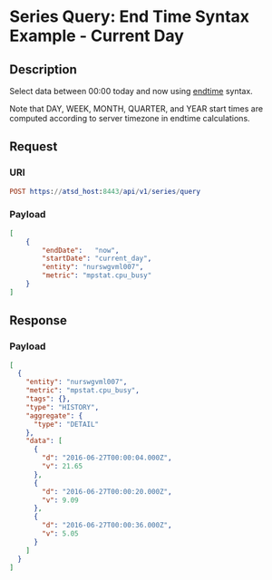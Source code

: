 # Series Query: End Time Syntax Example - Current Day

## Description

Select data between 00:00 today and now using [endtime](../../../../end-time-syntax.md) syntax.

Note that DAY, WEEK, MONTH, QUARTER, and YEAR start times are computed according to server timezone in endtime calculations.

## Request

### URI

```elm
POST https://atsd_host:8443/api/v1/series/query
```

### Payload

```json
[
    {
        "endDate":   "now",
        "startDate": "current_day",
        "entity": "nurswgvml007",
        "metric": "mpstat.cpu_busy"
    }
]
```

## Response

### Payload

```json
[
  {
    "entity": "nurswgvml007",
    "metric": "mpstat.cpu_busy",
    "tags": {},
    "type": "HISTORY",
    "aggregate": {
      "type": "DETAIL"
    },
    "data": [
      {
        "d": "2016-06-27T00:00:04.000Z",
        "v": 21.65
      },
      {
        "d": "2016-06-27T00:00:20.000Z",
        "v": 9.09
      },
      {
        "d": "2016-06-27T00:00:36.000Z",
        "v": 5.05
      }
    ]
  }
]
```

